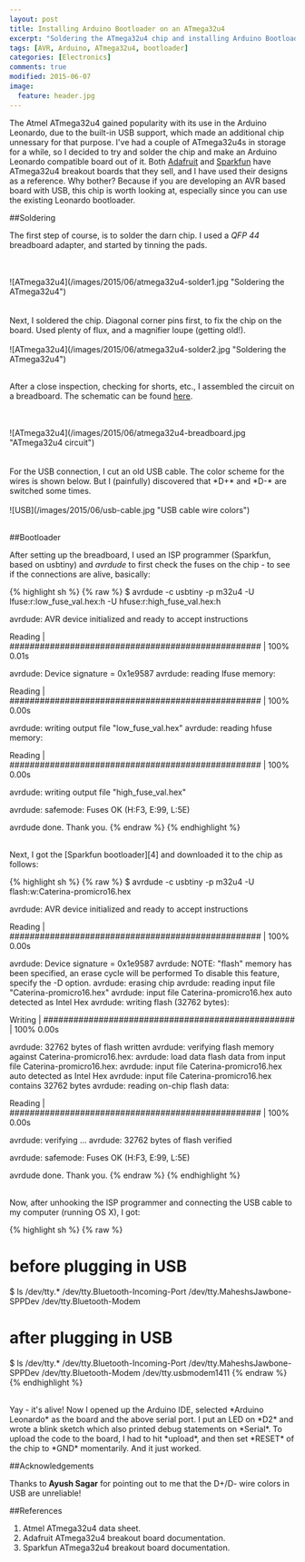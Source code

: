```yaml
---
layout: post
title: Installing Arduino Bootloader on an ATmega32u4
excerpt: "Soldering the ATmega32u4 chip and installing Arduino Bootloader on it."  
tags: [AVR, Arduino, ATmega32u4, bootloader]
categories: [Electronics]
comments: true
modified: 2015-06-07
image:
  feature: header.jpg
---
```


The Atmel ATmega32u4 gained popularity with its use in the Arduino
Leonardo, due to the built-in USB support, which made an additional
chip unnessary for that purpose. I've had a couple of ATmega32u4s in
storage for a while, so I decided to try and solder the chip and make
an Arduino Leonardo compatible board out of it. Both [Adafruit][1] and
[Sparkfun][2] have ATmega32u4 breakout boards that they sell, and I
have used their designs as a reference. Why bother? Because if you are
developing an AVR based board with USB, this chip is worth looking at,
especially since you can use the existing Leonardo bootloader.


##Soldering

The first step of course, is to solder the darn chip. I used a *QFP 44*
breadboard adapter, and started by tinning the pads.

<br />
<br />
![ATmega32u4](/images/2015/06/atmega32u4-solder1.jpg "Soldering the ATmega32u4")
<br />
<br />

<br />
Next, I soldered the chip. Diagonal corner pins first, to fix the chip
on the board. Used plenty of flux, and a magnifier loupe (getting
old!). 

<br />
<br />
![ATmega32u4](/images/2015/06/atmega32u4-solder2.jpg "Soldering the ATmega32u4")
<br />
<br />

After a close inspection, checking for shorts, etc., I assembled the
circuit on a breadboard. The schematic can be found [here][3].

<br />
<br />
![ATmega32u4](/images/2015/06/atmega32u4-breadboard.jpg "ATmega32u4 circuit")
<br />
<br />

<br />
For the USB connection, I cut an old USB cable. The color scheme for
the wires is shown below. But I (painfully) discovered that *D+* and *D-*
are switched some times.

<br />
<br />
![USB](/images/2015/06/usb-cable.jpg "USB cable wire colors")
<br />
<br />

##Bootloader

After setting up the breadboard, I used an ISP programmer (Sparkfun, based on usbtiny) and *avrdude* to first check the fuses on the chip - to see if the connections are alive, basically:

{% highlight sh %}
{% raw %}
$ avrdude -c usbtiny -p m32u4 -U lfuse:r:low_fuse_val.hex:h -U hfuse:r:high_fuse_val.hex:h

avrdude: AVR device initialized and ready to accept instructions

Reading | ################################################## | 100% 0.01s

avrdude: Device signature = 0x1e9587
avrdude: reading lfuse memory:

Reading | ################################################## | 100% 0.00s

avrdude: writing output file "low_fuse_val.hex"
avrdude: reading hfuse memory:

Reading | ################################################## | 100% 0.00s

avrdude: writing output file "high_fuse_val.hex"

avrdude: safemode: Fuses OK (H:F3, E:99, L:5E)

avrdude done.  Thank you.
{% endraw %}
{% endhighlight %}

<br />
Next, I got the [Sparkfun bootloader][4] and downloaded it to the chip as follows:

{% highlight sh %}
{% raw %}
$ avrdude -c usbtiny -p m32u4 -U flash:w:Caterina-promicro16.hex

avrdude: AVR device initialized and ready to accept instructions

Reading | ################################################## | 100% 0.00s

avrdude: Device signature = 0x1e9587
avrdude: NOTE: "flash" memory has been specified, an erase cycle will be performed
         To disable this feature, specify the -D option.
avrdude: erasing chip
avrdude: reading input file "Caterina-promicro16.hex"
avrdude: input file Caterina-promicro16.hex auto detected as Intel Hex
avrdude: writing flash (32762 bytes):

Writing | ################################################## | 100% 0.00s

avrdude: 32762 bytes of flash written
avrdude: verifying flash memory against Caterina-promicro16.hex:
avrdude: load data flash data from input file Caterina-promicro16.hex:
avrdude: input file Caterina-promicro16.hex auto detected as Intel Hex
avrdude: input file Caterina-promicro16.hex contains 32762 bytes
avrdude: reading on-chip flash data:

Reading | ################################################## | 100% 0.00s

avrdude: verifying ...
avrdude: 32762 bytes of flash verified

avrdude: safemode: Fuses OK (H:F3, E:99, L:5E)

avrdude done.  Thank you.
{% endraw %}
{% endhighlight %}

<br />
Now, after unhooking the ISP programmer and connecting the USB cable
to my computer (running OS X), I got:

{% highlight sh %}
{% raw %}
# before plugging in USB
$ ls /dev/tty.*
/dev/tty.Bluetooth-Incoming-Port        /dev/tty.MaheshsJawbone-SPPDev
/dev/tty.Bluetooth-Modem

# after plugging in USB
$ ls /dev/tty.*
/dev/tty.Bluetooth-Incoming-Port        /dev/tty.MaheshsJawbone-SPPDev
/dev/tty.Bluetooth-Modem                        /dev/tty.usbmodem1411
{% endraw %}
{% endhighlight %}

<br />
Yay - it's alive! Now I opened up the Arduino IDE, selected *Arduino
Leonardo* as the board and the above serial port. I put an LED on *D2*
and wrote a blink sketch which also printed debug statements on
*Serial*. To upload the code to the board, I had to hit *upload*, and
then set *RESET* of the chip to *GND* momentarily. And it just worked.

##Acknowledgements

Thanks to **Ayush Sagar** for pointing out to me that the D+/D- wire colors in USB are unreliable!

##References

1. Atmel ATmega32u4 data sheet.
2. Adafruit ATmega32u4 breakout board documentation.
3. Sparkfun ATmega32u4 breakout board documentation.

[1]: https://www.adafruit.com/products/296
[2]: https://www.sparkfun.com/products/11117
[3]: https://github.com/adafruit/Atmega32u4-Breakout-Board
[4]: https://github.com/sparkfun/SF32u4_boards
 